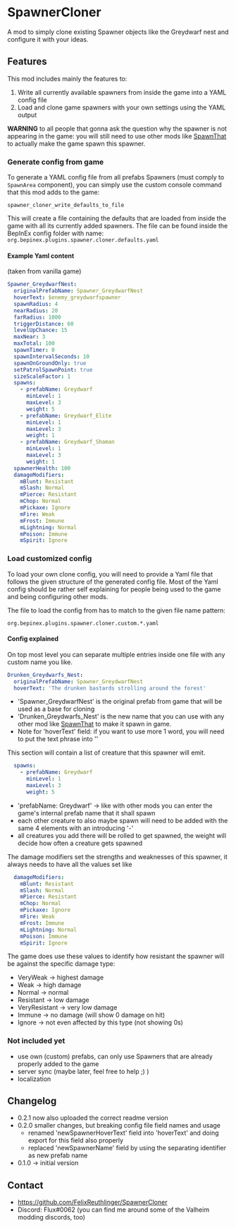 ﻿# SpawnerCloner

A mod to simply clone existing Spawner objects like the Greydwarf nest and configure it with your ideas.

## Features

This mod includes mainly the features to:

1. Write all currently available spawners from inside the game into a YAML config file
2. Load and clone game spawners with your own settings using the YAML output

**WARNING** to all people that gonna ask the question why the spawner is not appearing in the game: you will still need to
use other mods like [SpawnThat](https://valheim.thunderstore.io/package/ASharpPen/Spawn_That/) to actually make the game
spawn this spawner.

### Generate config from game

To generate a YAML config file from all prefabs Spawners (must comply to ```SpawnArea``` component), you can simply use
the custom console command that this mod adds to the game:

```
spawner_cloner_write_defaults_to_file
```

This will create a file containing the defaults that are loaded from inside the game with all its currently added
spawners. The file can be found inside the BepInEx config folder with
name: ```org.bepinex.plugins.spawner.cloner.defaults.yaml```

#### Example Yaml content

(taken from vanilla game)

```yaml
Spawner_GreydwarfNest:
  originalPrefabName: Spawner_GreydwarfNest
  hoverText: $enemy_greydwarfspawner
  spawnRadius: 4
  nearRadius: 20
  farRadius: 1000
  triggerDistance: 60
  levelUpChance: 15
  maxNear: 3
  maxTotal: 100
  spawnTimer: 0
  spawnIntervalSeconds: 10
  spawnOnGroundOnly: true
  setPatrolSpawnPoint: true
  sizeScaleFactor: 1
  spawns:
    - prefabName: Greydwarf
      minLevel: 1
      maxLevel: 3
      weight: 5
    - prefabName: Greydwarf_Elite
      minLevel: 1
      maxLevel: 3
      weight: 1
    - prefabName: Greydwarf_Shaman
      minLevel: 1
      maxLevel: 3
      weight: 1
  spawnerHealth: 100
  damageModifiers:
    mBlunt: Resistant
    mSlash: Normal
    mPierce: Resistant
    mChop: Normal
    mPickaxe: Ignore
    mFire: Weak
    mFrost: Immune
    mLightning: Normal
    mPoison: Immune
    mSpirit: Ignore
```

### Load customized config

To load your own clone config, you will need to provide a Yaml file that follows the given structure of the generated
config file. Most of the Yaml config should be rather self explaining for people being used to the game and being
configuring other mods.

The file to load the config from has to match to the given file name pattern:
```
org.bepinex.plugins.spawner.cloner.custom.*.yaml
```

#### Config explained

On top most level you can separate multiple entries inside one file with any custom name you like.

```yaml
Drunken_Greydwarfs_Nest:
  originalPrefabName: Spawner_GreydwarfNest
  hoverText: 'The drunken bastards strolling around the forest'
```

* 'Spawner_GreydwarfNest' is the original prefab from game that will be used as a base for cloning
* 'Drunken_Greydwarfs_Nest' is the new name that you can use with any other mod
  like [SpawnThat](https://valheim.thunderstore.io/package/ASharpPen/Spawn_That/) to make it spawn in game.
* Note for 'hoverText' field: if you want to use more 1 word, you will need to put the text phrase into ''

This section will contain a list of creature that this spawner will emit.
```yaml
  spawns:
    - prefabName: Greydwarf
      minLevel: 1
      maxLevel: 3
      weight: 5
```

* 'prefabName: Greydwarf' -> like with other mods you can enter the game's internal prefab name that it shall spawn
* each other creature to also maybe spawn will need to be added with the same 4 elements with an introducing '-' 
* all creatures you add there will be rolled to get spawned, the weight will decide how often a creature gets spawned

The damage modifiers set the strengths and weaknesses of this spawner, it always needs to have all the values set like
```yaml
  damageModifiers:
    mBlunt: Resistant
    mSlash: Normal
    mPierce: Resistant
    mChop: Normal
    mPickaxe: Ignore
    mFire: Weak
    mFrost: Immune
    mLightning: Normal
    mPoison: Immune
    mSpirit: Ignore
```

The game does use these values to identify how resistant the spawner will be against the specific damage type:
* VeryWeak -> highest damage
* Weak -> high damage
* Normal -> normal
* Resistant -> low damage
* VeryResistant -> very low damage
* Immune -> no damage (will show 0 damage on hit)
* Ignore -> not even affected by this type (not showing 0s)

### Not included yet

* use own (custom) prefabs, can only use Spawners that are already properly added to the game
* server sync (maybe later, feel free to help ;) )
* localization

## Changelog

* 0.2.1 now also uploaded the correct readme version
* 0.2.0 smaller changes, but breaking config file field names and usage
  * renamed 'newSpawnerHoverText' field into 'hoverText' and doing export for this field also properly
  * replaced 'newSpawnerName' field by using the separating identifier as new prefab name 
* 0.1.0 -> initial version

## Contact

* https://github.com/FelixReuthlinger/SpawnerCloner
* Discord: Flux#0062 (you can find me around some of the Valheim modding discords, too)
